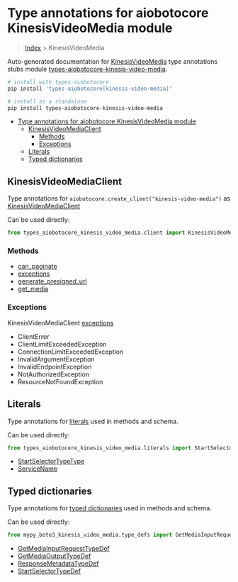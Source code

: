 <a id="type-annotations-for-aiobotocore-kinesisvideomedia-module"></a>

# Type annotations for aiobotocore KinesisVideoMedia module

> [Index](..) > KinesisVideoMedia

Auto-generated documentation for
[KinesisVideoMedia](https://boto3.amazonaws.com/v1/documentation/api/latest/reference/services/kinesis-video-media.html#KinesisVideoMedia)
type annotations stubs module
[types-aiobotocore-kinesis-video-media](https://pypi.org/project/types-aiobotocore-kinesis-video-media/).

```bash
# install with types-aiobotocore
pip install 'types-aiobotocore[kinesis-video-media]'

# install as a standalone
pip install types-aiobotocore-kinesis-video-media
```

- [Type annotations for aiobotocore KinesisVideoMedia module](#type-annotations-for-aiobotocore-kinesisvideomedia-module)
  - [KinesisVideoMediaClient](#kinesisvideomediaclient)
    - [Methods](#methods)
    - [Exceptions](#exceptions)
  - [Literals](#literals)
  - [Typed dictionaries](#typed-dictionaries)

<a id="kinesisvideomediaclient"></a>

## KinesisVideoMediaClient

Type annotations for `aiobotocore.create_client("kinesis-video-media")` as
[KinesisVideoMediaClient](./client.md)

Can be used directly:

```python
from types_aiobotocore_kinesis_video_media.client import KinesisVideoMediaClient
```

<a id="methods"></a>

### Methods

- [can_paginate](./client.md#can_paginate)
- [exceptions](./client.md#exceptions)
- [generate_presigned_url](./client.md#generate_presigned_url)
- [get_media](./client.md#get_media)

<a id="exceptions"></a>

### Exceptions

KinesisVideoMediaClient [exceptions](./client.md#exceptions)

- ClientError
- ClientLimitExceededException
- ConnectionLimitExceededException
- InvalidArgumentException
- InvalidEndpointException
- NotAuthorizedException
- ResourceNotFoundException

<a id="literals"></a>

## Literals

Type annotations for [literals](./literals.md) used in methods and schema.

Can be used directly:

```python
from types_aiobotocore_kinesis_video_media.literals import StartSelectorTypeType, ...
```

- [StartSelectorTypeType](./literals.md#startselectortypetype)
- [ServiceName](./literals.md#servicename)

<a id="typed-dictionaries"></a>

## Typed dictionaries

Type annotations for [typed dictionaries](./type_defs.md) used in methods and
schema.

Can be used directly:

```python
from mypy_boto3_kinesis_video_media.type_defs import GetMediaInputRequestTypeDef, ...
```

- [GetMediaInputRequestTypeDef](./type_defs.md#getmediainputrequesttypedef)
- [GetMediaOutputTypeDef](./type_defs.md#getmediaoutputtypedef)
- [ResponseMetadataTypeDef](./type_defs.md#responsemetadatatypedef)
- [StartSelectorTypeDef](./type_defs.md#startselectortypedef)
